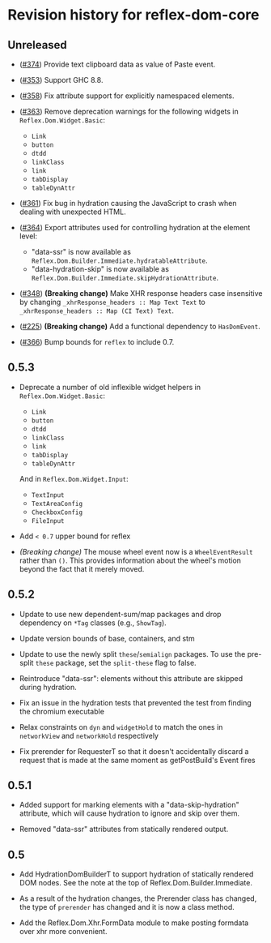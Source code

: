 # Revision history for reflex-dom-core

## Unreleased

* ([#374](https://github.com/reflex-frp/reflex-dom/pull/374)) Provide text clipboard data as value of Paste event.
* ([#353](https://github.com/reflex-frp/reflex-dom/pull/353)) Support GHC 8.8.
* ([#358](https://github.com/reflex-frp/reflex-dom/pull/358)) Fix attribute support for explicitly namespaced elements.
* ([#363](https://github.com/reflex-frp/reflex-dom/pull/363)) Remove deprecation warnings for the following widgets in
  `Reflex.Dom.Widget.Basic`:

  * `Link`
  * `button`
  * `dtdd`
  * `linkClass`
  * `link`
  * `tabDisplay`
  * `tableDynAttr`
* ([#361](https://github.com/reflex-frp/reflex-dom/pull/361)) Fix bug in hydration causing the JavaScript to crash when dealing with unexpected HTML.
* ([#364](https://github.com/reflex-frp/reflex-dom/pull/364)) Export attributes used for controlling hydration at the element level:
  * "data-ssr" is now available as `Reflex.Dom.Builder.Immediate.hydratableAttribute`.
  * "data-hydration-skip" is now available as `Reflex.Dom.Builder.Immediate.skipHydrationAttribute`.
* ([#348](https://github.com/reflex-frp/reflex-dom/pull/348)) **(Breaking change)** Make XHR response headers case insensitive by changing `_xhrResponse_headers :: Map Text Text` to `_xhrResponse_headers :: Map (CI Text) Text`.
* ([#225](https://github.com/reflex-frp/reflex-dom/pull/225)) **(Breaking change)** Add a functional dependency to `HasDomEvent`.
* ([#366](https://github.com/reflex-frp/reflex-dom/pull/366)) Bump bounds for `reflex` to include 0.7.


## 0.5.3

* Deprecate a number of old inflexible widget helpers in `Reflex.Dom.Widget.Basic`:

   * `Link`
   * `button`
   * `dtdd`
   * `linkClass`
   * `link`
   * `tabDisplay`
   * `tableDynAttr`

  And in `Reflex.Dom.Widget.Input`:

   * `TextInput`
   * `TextAreaConfig`
   * `CheckboxConfig`
   * `FileInput`

 * Add `< 0.7` upper bound for reflex

* *(Breaking change)* The mouse wheel event now is a `WheelEventResult` rather than `()`.
  This provides information about the wheel's motion beyond the fact that it merely moved.

## 0.5.2

* Update to use new dependent-sum/map packages and drop dependency on `*Tag` classes (e.g., `ShowTag`).

* Update version bounds of base, containers, and stm

* Update to use the newly split `these`/`semialign` packages. To use the pre-split `these` package, set the `split-these` flag to false.

* Reintroduce "data-ssr": elements without this attribute are skipped during
  hydration.

* Fix an issue in the hydration tests that prevented the test from finding the chromium executable

* Relax constraints on `dyn` and `widgetHold` to match the ones in `networkView` and `networkHold` respectively

* Fix prerender for RequesterT so that it doesn't accidentally discard a request that is made at the same moment as getPostBuild's Event fires

## 0.5.1

* Added support for marking elements with a "data-skip-hydration" attribute, which will cause hydration to ignore and skip over them.

* Removed "data-ssr" attributes from statically rendered output.

## 0.5

* Add HydrationDomBuilderT to support hydration of statically rendered DOM nodes. See the note at the top of Reflex.Dom.Builder.Immediate.

* As a result of the hydration changes, the Prerender class has changed, the type of `prerender` has changed and it is now a class method.

* Add the Reflex.Dom.Xhr.FormData module to make posting formdata over xhr more convenient.
